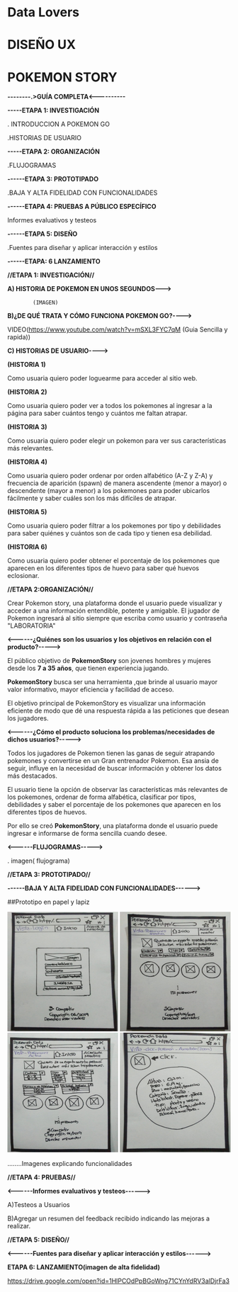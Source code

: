 # Data Lovers

# DISEÑO UX

# POKEMON STORY

**--------.>GUÍA COMPLETA<----------**







**-----ETAPA 1: INVESTIGACIÓN**

. INTRODUCCION A POKEMON GO

.HISTORIAS DE USUARIO

**-----ETAPA 2: ORGANIZACIÓN**

.FLUJOGRAMAS

**------ETAPA 3: PROTOTIPADO**

.BAJA Y ALTA FIDELIDAD CON FUNCIONALIDADES

**------ETAPA 4: PRUEBAS A PÚBLICO ESPECÍFICO**

Informes evaluativos y testeos

**------ETAPA 5: DISEÑO**

.Fuentes para diseñar  y aplicar interacción y estilos

**------ETAPA: 6 LANZAMIENTO**




**//ETAPA 1: INVESTIGACIÓN//**

**A) HISTORIA DE POKEMON EN UNOS SEGUNDOS--->**

            (IMAGEN)




**B)¿DE QUÉ TRATA Y CÓMO FUNCIONA POKEMON GO?---->**

   VIDEO(https://www.youtube.com/watch?v=mSXL3FYC7qM  (Guia Sencilla y rapida))


**C) HISTORIAS DE USUARIO---->**


**(HISTORIA 1)**

Como usuaria quiero poder loguearme para acceder al sitio web.

**(HISTORIA 2)**

Como usuaria quiero poder ver a todos los pokemones al ingresar a la página para saber cuántos tengo y cuántos me faltan atrapar.

**(HISTORIA 3)**

Como usuaria quiero poder elegir un pokemon para ver sus características más relevantes.

**(HISTORIA 4)**

Como usuaria quiero poder ordenar por orden alfabético (A-Z y Z-A) y frecuencia de aparición (spawn) de manera ascendente (menor a mayor) o descendente (mayor a menor) a los pokemones para poder ubicarlos fácilmente y saber cuáles son los más difíciles de atrapar.

**(HISTORIA 5)**

Como usuaria quiero poder filtrar a los pokemones por tipo y debilidades para saber quiénes y cuántos son de cada tipo y tienen esa debilidad.

**(HISTORIA 6)**

Como usuaria quiero poder obtener el porcentaje de los pokemones que aparecen en los diferentes tipos de huevo para saber qué huevos eclosionar.



**//ETAPA 2:ORGANIZACIÓN//**

Crear Pokemon story, una plataforma donde el usuario puede visualizar y acceder a una información entendible, potente y amigable. El jugador de Pokemon ingresará al sitio siempre que escriba como usuario y contraseña "LABORATORIA"

**<------¿Quiénes son los usuarios y los objetivos en relación con el producto?----->**

El público objetivo de **PokemonStory** son jovenes hombres y mujeres desde los **7 a 35 años**, que tienen experiencia jugando.

**PokemonStory** busca ser una herramienta ,que brinde al usuario mayor valor informativo, mayor eficiencia y facilidad de acceso. 

El objetivo principal de PokemonStory es visualizar una información eficiente de modo que dé una respuesta rápida a las peticiones que desean los jugadores.

**<------¿Cómo el producto soluciona los problemas/necesidades de dichos usuarios?----->**

Todos los jugadores de Pokemon tienen las ganas de seguir atrapando pokemones y convertirse en un Gran entrenador Pokemon. Esa ansia de seguir, influye en la necesidad de buscar información y obtener los datos más destacados.

El usuario tiene la opción de observar las características más relevantes de los pokemones, ordenar de forma alfabética, clasificar por tipos, debilidades y saber el porcentaje de los pokemones que aparecen en los diferentes tipos de huevos.

Por ello se creó **PokemonStory**, una plataforma donde el usuario puede ingresar e informarse de forma sencilla cuando desee.
 
**<------FLUJOGRAMAS----->**

. imagen( flujograma)

**//ETAPA 3: PROTOTIPADO//**

**------BAJA Y ALTA FIDELIDAD CON FUNCIONALIDADES------>**

##Prototipo en papel y lapiz

<img src= "./src/img/vistalogin.jpeg"  width="250" height="270">
<img src= "./src/img/vistapokemoninactiva.jpeg"  width="250" height="270">
<img src= "./src/img/vistapokemonesactiva.jpeg"  width="250" height="270">
<img src= "./src/img/vistaclickpokemon.jpeg"  width="250" height="270">

........Imagenes explicando funcionalidades


**//ETAPA 4: PRUEBAS//**

**<------Informes evaluativos y testeos------>**


A)Testeos a Usuarios

B)Agregar un resumen del feedback recibido indicando las mejoras a realizar.


**//ETAPA 5: DISEÑO//**


**<------Fuentes para diseñar  y aplicar interacción y estilos------>**

**ETAPA 6: LANZAMIENTO(imagen de alta fidelidad)**

https://drive.google.com/open?id=1HlPCOdPpBGoWng71CYnYdRV3alDjrFa3






